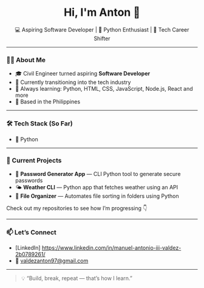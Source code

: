 <h1 align="center">Hi, I'm Anton 👋</h1>

<p align="center">
  💻 Aspiring Software Developer | 🐍 Python Enthusiast | 🚀 Tech Career Shifter
</p>

---

### 👨‍💻 About Me

- 🎓 Civil Engineer turned aspiring **Software Developer**
- 🔁 Currently transitioning into the tech industry
- 🧠 Always learning: Python, HTML, CSS, JavaScript, Node.js, React and more
- 📍 Based in the Philippines

---

### 🛠️ Tech Stack (So Far)

- 🐍 Python

---

### 📌 Current Projects

- 🔐 **Password Generator App** — CLI Python tool to generate secure passwords
- 🌤️ **Weather CLI** — Python app that fetches weather using an API
- 📂 **File Organizer** — Automates file sorting in folders using Python

Check out my repositories to see how I’m progressing 👇

---

### 📫 Let’s Connect

- [LinkedIn] https://www.linkedin.com/in/manuel-antonio-iii-valdez-2b0789261/
- 📧 valdezanton97@gmail.com

---

> 💡 “Build, break, repeat — that’s how I learn.”

